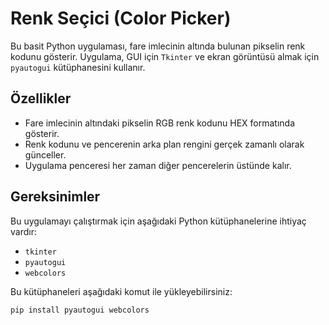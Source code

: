 # Renk Seçici (Color Picker)

Bu basit Python uygulaması, fare imlecinin altında bulunan pikselin renk kodunu gösterir. Uygulama, GUI için `Tkinter` ve ekran görüntüsü almak için `pyautogui` kütüphanesini kullanır.

## Özellikler

- Fare imlecinin altındaki pikselin RGB renk kodunu HEX formatında gösterir.
- Renk kodunu ve pencerenin arka plan rengini gerçek zamanlı olarak günceller.
- Uygulama penceresi her zaman diğer pencerelerin üstünde kalır.

## Gereksinimler

Bu uygulamayı çalıştırmak için aşağıdaki Python kütüphanelerine ihtiyaç vardır:

- `tkinter`
- `pyautogui`
- `webcolors`

Bu kütüphaneleri aşağıdaki komut ile yükleyebilirsiniz:

```bash
pip install pyautogui webcolors

